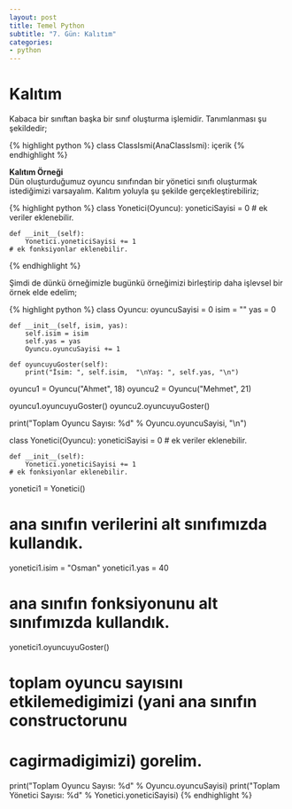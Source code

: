 ```yaml
---
layout: post
title: Temel Python
subtitle: "7. Gün: Kalıtım"
categories:
- python
---
```


# **Kalıtım**  
Kabaca bir sınıftan başka bir sınıf oluşturma işlemidir. Tanımlanması şu şekildedir;  

{% highlight python %}
class ClassIsmi(AnaClassIsmi):
    içerik
{% endhighlight %}  

**Kalıtım Örneği**  
Dün oluşturduğumuz oyuncu sınıfından bir yönetici sınıfı oluşturmak istediğimizi varsayalım. Kalıtım yoluyla şu şekilde gerçekleştirebiliriz;  

{% highlight python %}
class Yonetici(Oyuncu):
    yoneticiSayisi = 0
    # ek veriler eklenebilir.

    def __init__(self):
        Yonetici.yoneticiSayisi += 1
    # ek fonksiyonlar eklenebilir.
{% endhighlight %}

Şimdi de dünkü örneğimizle bugünkü örneğimizi birleştirip daha işlevsel bir örnek elde edelim;  

{% highlight python %}
class Oyuncu:
    oyuncuSayisi = 0
    isim = ""
    yas = 0

    def __init__(self, isim, yas):
        self.isim = isim
        self.yas = yas
        Oyuncu.oyuncuSayisi += 1

    def oyuncuyuGoster(self):
        print("İsim: ", self.isim,  "\nYaş: ", self.yas, "\n")

oyuncu1 = Oyuncu("Ahmet", 18)
oyuncu2 = Oyuncu("Mehmet", 21)

oyuncu1.oyuncuyuGoster()
oyuncu2.oyuncuyuGoster()

print("Toplam Oyuncu Sayısı: %d" % Oyuncu.oyuncuSayisi, "\n")


class Yonetici(Oyuncu):
    yoneticiSayisi = 0
    # ek veriler eklenebilir.

    def __init__(self):
        Yonetici.yoneticiSayisi += 1
    # ek fonksiyonlar eklenebilir.

yonetici1 = Yonetici()

# ana sınıfın verilerini alt sınıfımızda kullandık.
yonetici1.isim = "Osman"
yonetici1.yas = 40

# ana sınıfın fonksiyonunu alt sınıfımızda kullandık.
yonetici1.oyuncuyuGoster()

# toplam oyuncu sayısını etkilemedigimizi (yani ana sınıfın constructorunu
# cagirmadigimizi) gorelim.
print("Toplam Oyuncu Sayısı: %d" % Oyuncu.oyuncuSayisi)
print("Toplam Yönetici Sayısı: %d" % Yonetici.yoneticiSayisi)
{% endhighlight %}
